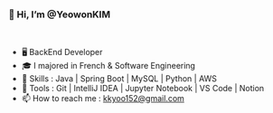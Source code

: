 
### 👋 Hi, I’m @YeowonKIM
<br>

- 🖥️ BackEnd Developer
- 🎓 I majored in French & Software Engineering
- 👀 Skills : Java | Spring Boot | MySQL | Python |  AWS  
- 🔨 Tools :  Git  |  IntelliJ IDEA  | Jupyter Notebook | VS Code | Notion 
- 📫 How to reach me : kkyoo152@gmail.com<br>
 
<br><br>





<!---
YeowonKIM/YeowonKIM is a ✨ special ✨ repository because its `README.md` (this file) appears on your GitHub profile.
You can click the Preview link to take a look at your changes.
--->
